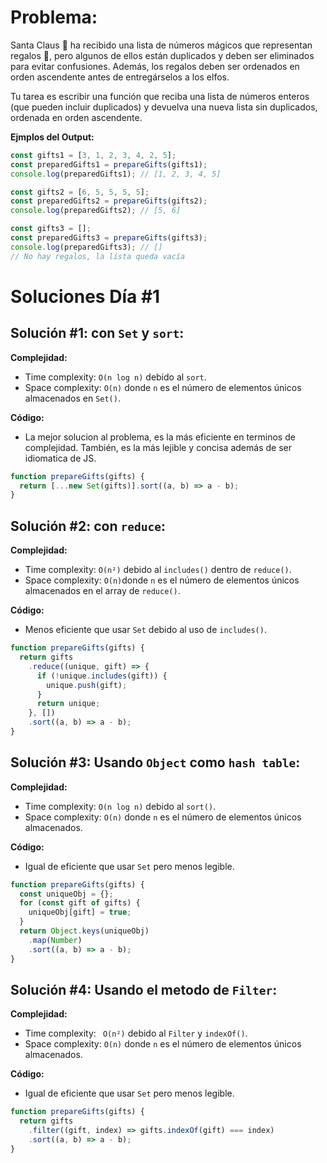 # Problema:

Santa Claus 🎅 ha recibido una lista de números mágicos que representan regalos 🎁, pero algunos de ellos están duplicados y deben ser eliminados para evitar confusiones. Además, los regalos deben ser ordenados en orden ascendente antes de entregárselos a los elfos.

Tu tarea es escribir una función que reciba una lista de números enteros (que pueden incluir duplicados) y devuelva una nueva lista sin duplicados, ordenada en orden ascendente.

**Ejmplos del Output:**

```javascript
const gifts1 = [3, 1, 2, 3, 4, 2, 5];
const preparedGifts1 = prepareGifts(gifts1);
console.log(preparedGifts1); // [1, 2, 3, 4, 5]

const gifts2 = [6, 5, 5, 5, 5];
const preparedGifts2 = prepareGifts(gifts2);
console.log(preparedGifts2); // [5, 6]

const gifts3 = [];
const preparedGifts3 = prepareGifts(gifts3);
console.log(preparedGifts3); // []
// No hay regalos, la lista queda vacía
```

# Soluciones Día #1

## Solución #1: con `Set` y `sort`:

**Complejidad:**

- Time complexity: `O(n log n)` debido al `sort`.
- Space complexity: `O(n)` donde `n` es el número de elementos únicos almacenados en `Set()`.

**Código:**

- La mejor solucion al problema, es la más eficiente en terminos de complejidad. También, es la más lejible y concisa además de ser idiomatica de JS.

```javascript
function prepareGifts(gifts) {
  return [...new Set(gifts)].sort((a, b) => a - b);
}
```

## Solución #2: con `reduce`:

**Complejidad:**

- Time complexity: `O(n²)` debido al `includes()` dentro de `reduce()`.
- Space complexity: `O(n)`donde `n` es el número de elementos únicos almacenados en el array de `reduce()`.

**Código:**

- Menos eficiente que usar `Set` debido al uso de `includes()`.

```javascript
function prepareGifts(gifts) {
  return gifts
    .reduce((unique, gift) => {
      if (!unique.includes(gift)) {
        unique.push(gift);
      }
      return unique;
    }, [])
    .sort((a, b) => a - b);
}
```

## Solución #3: Usando `Object` como `hash table`:

**Complejidad:**

- Time complexity: `O(n log n)` debido al `sort()`.
- Space complexity: `O(n)` donde `n` es el número de elementos únicos almacenados.

**Código:**

- Igual de eficiente que usar `Set` pero menos legible.

```javascript
function prepareGifts(gifts) {
  const uniqueObj = {};
  for (const gift of gifts) {
    uniqueObj[gift] = true;
  }
  return Object.keys(uniqueObj)
    .map(Number)
    .sort((a, b) => a - b);
}
```

## Solución #4: Usando el metodo de `Filter`:

**Complejidad:**

- Time complexity: ` O(n²)` debido al `Filter` y `indexOf()`.
- Space complexity: `O(n)` donde `n` es el número de elementos únicos almacenados.

**Código:**

- Igual de eficiente que usar `Set` pero menos legible.

```javascript
function prepareGifts(gifts) {
  return gifts
    .filter((gift, index) => gifts.indexOf(gift) === index)
    .sort((a, b) => a - b);
}
```
